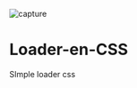 ![capture](https://user-images.githubusercontent.com/72548308/128560537-b97f8964-979f-41b9-a08a-db07a04ca39c.png)
# Loader-en-CSS
SImple loader css
